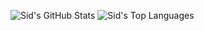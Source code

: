 ![Sid's GitHub Stats](https://github-readme-stats.vercel.app/api?username=s3854666&count_private=true&show_icons=true&hide=contribs&line_height=24&theme=dracula)
![Sid's Top Languages](https://github-readme-stats.vercel.app/api/top-langs/?username=s3854666&langs_count=6&layout=compact&hide=html&theme=dracula)
